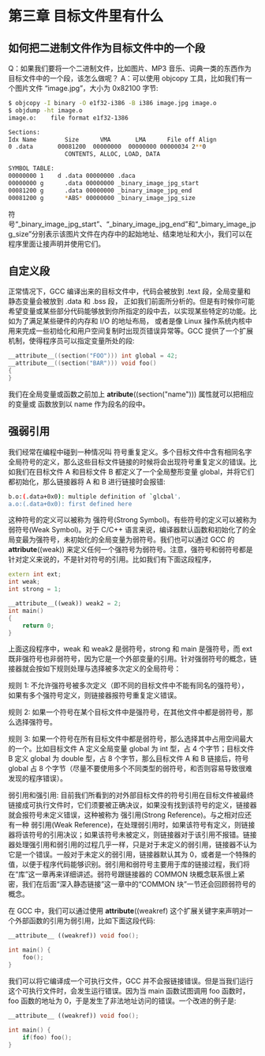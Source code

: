 # 第三章 目标文件里有什么

## 如何把二进制文件作为目标文件中的一个段

Q：如果我们要将一个二进制文件，比如图片、MP3 音乐、词典一类的东西作为目标文件中的一个段，该怎么做呢？
A：可以使用 objcopy 工具，比如我们有一个图片文件 “image.jpg”，大小为 0x82100 字节:

```sh
$ objcopy -I binary -O e1f32-i386 -B i386 image.jpg image.o
$ objdump -ht image.o
image.o:    file format e1f32-1386

Sections:
Idx Name        Size      VMA       LMA      File off Align
0 .data       00081200  00000000  00000000 00000034 2**0
                CONTENTS, ALLOC, LOAD, DATA

SYMBOL TABLE:
00000000 1    d .data 00000000 .daca
00000000 g      .data 00000000 _binary_image_jpg_start
00081200 g      .data 00000000 _binary_image_jpg_end
00081200 g      *ABS* 00000000 _binary_image_jpg_size
```

符号“_binary_image_jpg_start”、“_binary_image_jpg_end”和“_bimary_image_jpg_size”分别表示该图片文件在内存中的起始地址、结束地址和大小，我们可以在程序里面让接声明并使用它们。

## 自定义段

正常情况下，GCC 编译出来的目标文件中，代码会被放到 .text 段，全局变量和静态变量会被放到 .data 和 .bss 段， 正如我们前面所分析的。但是有时候你可能希望变量或某些部分代码能够放到你所指定的段中去，以实现某些特定的功能。比如为了满足某些硬件的内存和 I/O 的地址布局， 或者是像 Linux 操作系统内核中用来完成一些初给化和用户空间复制时出现页错误异常等。GCC 提供了一个扩展机制，使得程序员可以指定变量所处的段:

```c
__attribute__((section("FOO"))) int global = 42;
__attribute__((section("BAR"))) void foo()
{
}
```

我们在全局变量或函数之前加上 __atribute__((section("name"))) 属性就可以把相应的变量或 函数放到以 name 作为段名的段中。

## 强弱引用

我们经常在编程中碰到一种情况叫 符号重复定义。多个目标文件中含有相同名字全局符号的定义，那么这些目标文件链接的时候将会出现符号重复定义的错误。比如我们在目标文件 A 和目标文件 B 都定义了一个全局整形变量 global，并将它们都初始化，那么链接器将 A 和 B 进行链接时会报错:

```sh
b.o:(.data+0x0): multiple definition of `glcbal'，
a.o:(.data+0x0): first defined here
```

这种符号的定义可以被称为 强符号(Strong Symbol)。有些符号的定义可以被称为 弱符号(Weak Symbol)。对于 C/C++ 语言来说，编译器默认函数和初始化了的全局变最为强符号，未初始化的全局变量为弱符号。我们也可以通过 GCC 的 __attribute__((weak)) 来定义任何一个强符号为弱符号。注意，强符号和弱符号都是针对定义来说的，不是针对符号的引用。比如我们有下面这段程序，

```cpp
extern int ext;
int weak;
int strong = 1;

__attribute__((weak)) weak2 = 2;
int main()
{
    return 0;
}
```

上面这段程序中，weak 和 weak2 是弱符号，strong 和 main 是强符号，而 ext 既非强符号也非弱符号，因为它是一个外部变量的引用。针对强弱符号的概念，链接器就会按如下规则处理与选择被多次定义的全局符号：

规则 1: 不允许强符号被多次定义（即不同的目标文件中不能有同名的强符号）， 如果有多个强符号定义，则链接器报符号重复定义错误。

规则 2: 如果一个符号在某个目标文件中是强符号，在其他文件中都是弱符号，那么选择强符号。

规则 3: 如果一个符号在所有目标文件中都是弱符号，那么选择其中占用空间最大的一个。比如目标文件 A 定义全局变量 global 为 int 型，占 4 个字节；目标文件 B 定义 global 为 double 型，占 8 个字节，那么目标文件 A 和 B 链接后，符号 global 占 8 个字节（尽量不要使用多个不同类型的弱符号，和否则容易导致很难发现的程序错误）。

弱引用和强引用:
目前我们所看到的对外部目标文件的符号引用在目标文件被最终链接成可执行文件时，它们须要被正确决议，如果没有找到该符号的定义，链接器就会报符号未定义错误，这种被称为 强引用(Strong Reference)。与之相对应还有一种 弱引用(Weak Reference)，在处理弱引用时，如果该符号有定义，则链接器将该符号的引用决议；如果该符号未被定义，则链接器对于该引用不报错。链接器处理强引用和弱引用的过程几乎一样，只是对于未定义的弱引用，链接器不认为它是一个错误。一般对于未定义的弱引用，链接器默认其为 0，或者是一个特殊的值，以便于程序代码能够识别。弱引用和弱符号主要用于库的链接过程，我们将在“库”这一章再来详细讲述。弱符号跟链接器的 COMMON 块概念联系很上紧密，我们在后面“深入静态链接”这一章中的“COMMON 块”一节还会回顾弱符号的概念。

在 GCC 中，我们可以通过使用 __attribute__((weakref) 这个扩展关键字来声明对一个外部函数的引用为弱引用，比如下面这段代码:

```cpp
__attribute__ ((weakref)) void foo();

int main() {
    foo();
}
```

我们可以将它编译成一个可执行文件，GCC 并不会报链接错误。但是当我们运行这个可执行文件时，会发生运行错误。因为当 main 函数试图调用 foo 函数时，foo 函数的地址为 0，于是发生了非法地址访问的错误。一个改进的例子是:

```cpp
__attribute__ ((weakref)) void foo();

int main() {
    if(foo) foo();
}
```
